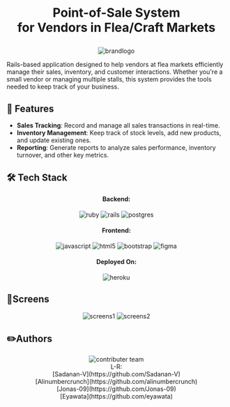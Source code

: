 # <p align="center">Point-of-Sale System<br> for Vendors in Flea/Craft Markets</p>
<p align="center">
  <img src="https://res.cloudinary.com/djqladxhq/image/upload/v1725350710/Copy_of_lemonadestand_meta_1_likgky.png" alt="brandlogo" />
</p>
Rails-based application designed to help vendors at flea markets efficiently manage their sales, inventory, and customer interactions. 
Whether you're a small vendor or managing multiple stalls, this system provides the tools needed to keep track of your business.

## 🧐 Features    
- **Sales Tracking**: Record and manage all sales transactions in real-time.
- **Inventory Management**: Keep track of stock levels, add new products, and update existing ones.
- **Reporting**: Generate reports to analyze sales performance, inventory turnover, and other key metrics.

## 🛠️ Tech Stack

<h4 align="center">Backend:</h4>

<p align="center">
  <img src="https://img.shields.io/badge/ruby-%23CC342D.svg?style=for-the-badge&logo=ruby&logoColor=white" alt="ruby" />
  <img src="https://img.shields.io/badge/rails-%23CC0000.svg?style=for-the-badge&logo=ruby-on-rails&logoColor=white" alt="rails" />
  <img src="https://img.shields.io/badge/postgres-%23316192.svg?style=for-the-badge&logo=postgresql&logoColor=white" alt="postgres" />
</p>

<h4 align="center">Frontend:</h4>

<p align="center">
  <img src="https://img.shields.io/badge/JavaScript-323330?style=for-the-badge&logo=javascript&logoColor=F7DF1E" alt="javascript" />
  <img src="https://img.shields.io/badge/HTML5-E34F26?style=for-the-badge&logo=html5&logoColor=white" alt="html5" />
  <img src="https://img.shields.io/badge/bootstrap-%23563D7C.svg?style=for-the-badge&logo=bootstrap&logoColor=white" alt="bootstrap" />
  <img src="https://img.shields.io/badge/figma-%23F24E1E.svg?style=for-the-badge&logo=figma&logoColor=white" alt="figma" />
</p>

<h4 align="center">Deployed On:</h4>

<p align="center">
  <img src="https://img.shields.io/badge/heroku-%23430098.svg?style=for-the-badge&logo=heroku&logoColor=white" alt="heroku" />
</p>

## 📱Screens 
<p align="center">
  <img src="https://res.cloudinary.com/djqladxhq/image/upload/v1725349055/1_ifggr1.png" alt="screens1" />
  <img src="https://res.cloudinary.com/djqladxhq/image/upload/v1725349065/2_xftanh.png" alt="screens2" />
</p>

## ✏️Authors 
<p align="center">
  <img src="https://res.cloudinary.com/djqladxhq/image/upload/c_pad,w_400,h_400/v1725503217/LS_group_sogetj.jpg" alt="contributer team" /><br>
  L-R:<br>
  [Sadanan-V](https://github.com/Sadanan-V)<br>
  [Alinumbercrunch](https://github.com/alinumbercrunch)<br>
  [Jonas-09](https://github.com/Jonas-09)<br>
  [Eyawata](https://github.com/eyawata)<br>
</p>

